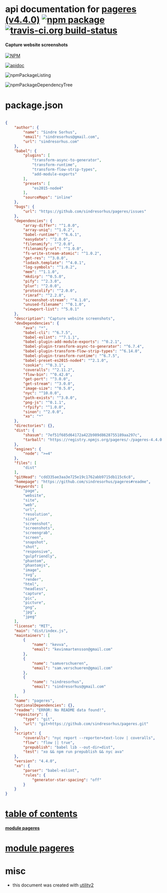 # api documentation for  [pageres (v4.4.0)](https://github.com/sindresorhus/pageres#readme)  [![npm package](https://img.shields.io/npm/v/npmdoc-pageres.svg?style=flat-square)](https://www.npmjs.org/package/npmdoc-pageres) [![travis-ci.org build-status](https://api.travis-ci.org/npmdoc/node-npmdoc-pageres.svg)](https://travis-ci.org/npmdoc/node-npmdoc-pageres)
#### Capture website screenshots

[![NPM](https://nodei.co/npm/pageres.png?downloads=true)](https://www.npmjs.com/package/pageres)

[![apidoc](https://npmdoc.github.io/node-npmdoc-pageres/build/screenCapture.buildNpmdoc.browser._2Fhome_2Ftravis_2Fbuild_2Fnpmdoc_2Fnode-npmdoc-pageres_2Ftmp_2Fbuild_2Fapidoc.html.png)](https://npmdoc.github.io/node-npmdoc-pageres/build..beta..travis-ci.org/apidoc.html)

![npmPackageListing](https://npmdoc.github.io/node-npmdoc-pageres/build/screenCapture.npmPackageListing.svg)

![npmPackageDependencyTree](https://npmdoc.github.io/node-npmdoc-pageres/build/screenCapture.npmPackageDependencyTree.svg)



# package.json

```json

{
    "author": {
        "name": "Sindre Sorhus",
        "email": "sindresorhus@gmail.com",
        "url": "sindresorhus.com"
    },
    "babel": {
        "plugins": [
            "transform-async-to-generator",
            "transform-runtime",
            "transform-flow-strip-types",
            "add-module-exports"
        ],
        "presets": [
            "es2015-node4"
        ],
        "sourceMaps": "inline"
    },
    "bugs": {
        "url": "https://github.com/sindresorhus/pageres/issues"
    },
    "dependencies": {
        "array-differ": "^1.0.0",
        "array-uniq": "^1.0.2",
        "babel-runtime": "^6.6.1",
        "easydate": "^2.0.0",
        "filenamify": "^2.0.0",
        "filenamify-url": "^1.0.0",
        "fs-write-stream-atomic": "^1.0.2",
        "get-res": "^3.0.0",
        "lodash.template": "^4.0.1",
        "log-symbols": "^1.0.2",
        "mem": "^1.1.0",
        "mkdirp": "^0.5.0",
        "pify": "^2.3.0",
        "plur": "^2.0.0",
        "protocolify": "^2.0.0",
        "rimraf": "^2.2.8",
        "screenshot-stream": "^4.1.0",
        "unused-filename": "^0.1.0",
        "viewport-list": "^5.0.1"
    },
    "description": "Capture website screenshots",
    "devDependencies": {
        "ava": "*",
        "babel-cli": "^6.7.5",
        "babel-eslint": "^7.1.1",
        "babel-plugin-add-module-exports": "^0.2.1",
        "babel-plugin-transform-async-to-generator": "^6.7.4",
        "babel-plugin-transform-flow-strip-types": "^6.14.0",
        "babel-plugin-transform-runtime": "^6.7.5",
        "babel-preset-es2015-node4": "^2.1.0",
        "cookie": "^0.3.1",
        "coveralls": "^2.11.2",
        "flow-bin": "^0.42.0",
        "get-port": "^3.0.0",
        "get-stream": "^3.0.0",
        "image-size": "^0.5.0",
        "nyc": "^10.0.0",
        "path-exists": "^3.0.0",
        "png-js": "^0.1.1",
        "rfpify": "^1.0.0",
        "sinon": "^2.0.0",
        "xo": "*"
    },
    "directories": {},
    "dist": {
        "shasum": "7ef51f685d64172a422b989d8628755189aa297c",
        "tarball": "https://registry.npmjs.org/pageres/-/pageres-4.4.0.tgz"
    },
    "engines": {
        "node": ">=4"
    },
    "files": [
        "dist"
    ],
    "gitHead": "cdd335ae3aa3e725e19c1762abb9715db115c6c8",
    "homepage": "https://github.com/sindresorhus/pageres#readme",
    "keywords": [
        "page",
        "website",
        "site",
        "web",
        "url",
        "resolution",
        "size",
        "screenshot",
        "screenshots",
        "screengrab",
        "screen",
        "snapshot",
        "shot",
        "responsive",
        "gulpfriendly",
        "phantom",
        "phantomjs",
        "image",
        "svg",
        "render",
        "html",
        "headless",
        "capture",
        "pic",
        "picture",
        "png",
        "jpg",
        "jpeg"
    ],
    "license": "MIT",
    "main": "dist/index.js",
    "maintainers": [
        {
            "name": "kevva",
            "email": "kevinmartensson@gmail.com"
        },
        {
            "name": "samverschueren",
            "email": "sam.verschueren@gmail.com"
        },
        {
            "name": "sindresorhus",
            "email": "sindresorhus@gmail.com"
        }
    ],
    "name": "pageres",
    "optionalDependencies": {},
    "readme": "ERROR: No README data found!",
    "repository": {
        "type": "git",
        "url": "git+https://github.com/sindresorhus/pageres.git"
    },
    "scripts": {
        "coveralls": "nyc report --reporter=text-lcov | coveralls",
        "flow": "flow || true",
        "prepublish": "babel lib --out-dir=dist",
        "test": "xo && npm run prepublish && nyc ava"
    },
    "version": "4.4.0",
    "xo": {
        "parser": "babel-eslint",
        "rules": {
            "generator-star-spacing": "off"
        }
    }
}
```



# <a name="apidoc.tableOfContents"></a>[table of contents](#apidoc.tableOfContents)

#### [module pageres](#apidoc.module.pageres)



# <a name="apidoc.module.pageres"></a>[module pageres](#apidoc.module.pageres)



# misc
- this document was created with [utility2](https://github.com/kaizhu256/node-utility2)
